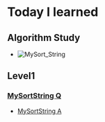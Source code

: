 # Today I learned
## Algorithm Study
- ![MySort_String](https://programmers.co.kr/learn/courses/30/lessons/12915)


## Level1
### [MySortString Q](https://programmers.co.kr/learn/courses/30/lessons/12915)
- [MySortString A](https://github.com/jybyun9533/TIL/blob/master/src/com/MyAlgorithm/Level1/MySort_String.java)